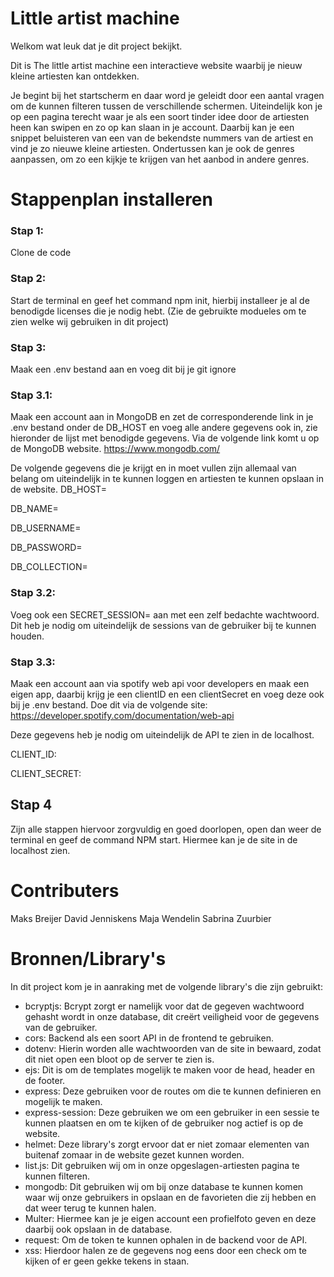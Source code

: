 # Little artist machine
Welkom wat leuk dat je dit project bekijkt.

Dit is The little artist machine een interactieve website waarbij je nieuw kleine artiesten kan ontdekken. 

Je begint bij het startscherm en daar word je geleidt door een aantal vragen om de kunnen filteren tussen de verschillende schermen. Uiteindelijk kon je op een pagina terecht waar je als een soort tinder idee door de artiesten heen kan swipen en zo op kan slaan in je account. Daarbij kan je een snippet beluisteren van een van de bekendste nummers van de artiest en vind je zo nieuwe kleine artiesten. Ondertussen kan je ook de genres aanpassen, om zo een kijkje te krijgen van het aanbod in andere genres. 

# Stappenplan installeren

### Stap 1: 
Clone de code 

### Stap 2: 
Start de terminal en geef het command npm init, hierbij installeer je al de benodigde licenses die je nodig hebt. (Zie de gebruikte modueles om te zien welke wij gebruiken in dit project)

### Stap 3: 
Maak een .env bestand aan en voeg dit bij je git ignore

### Stap 3.1: 
Maak een account aan in MongoDB en zet de corresponderende link in je .env bestand onder de DB_HOST en voeg alle andere gegevens ook in, zie hieronder de lijst met benodigde gegevens.
Via de volgende link komt u op de MongoDB website.
https://www.mongodb.com/  

De volgende gegevens die je krijgt en in moet vullen zijn allemaal van belang om uiteindelijk in te kunnen loggen en artiesten te kunnen opslaan in de website.
DB_HOST= 

DB_NAME=

DB_USERNAME=

DB_PASSWORD=

DB_COLLECTION=

### Stap 3.2: 
Voeg ook een SECRET_SESSION= aan met een zelf bedachte wachtwoord. Dit heb je nodig om uiteindelijk de sessions van de gebruiker bij te kunnen houden.

### Stap 3.3: 
Maak een account aan via spotify web api voor developers en maak een eigen app, daarbij krijg je een clientID en een clientSecret en voeg deze ook bij je .env bestand. 
Doe dit via de volgende site: https://developer.spotify.com/documentation/web-api 

Deze gegevens heb je nodig om uiteindelijk de API te zien in de localhost.

CLIENT_ID:

CLIENT_SECRET: 

## Stap 4 
Zijn alle stappen hiervoor zorgvuldig en goed doorlopen, open dan weer de terminal en geef de command NPM start. Hiermee kan je de site in de localhost zien.

# Contributers 
Maks Breijer
David Jenniskens
Maja Wendelin
Sabrina Zuurbier


# Bronnen/Library's
In dit project kom je in aanraking met de volgende library's die zijn gebruikt:
* bcryptjs: Bcrypt zorgt er namelijk voor dat de gegeven wachtwoord gehasht wordt in onze database, dit creërt veiligheid voor de gegevens van de gebruiker. 
* cors: Backend als een soort API in de frontend te gebruiken.
* dotenv: Hierin worden alle wachtwoorden van de site in bewaard, zodat dit niet open een bloot op de server te zien is.
* ejs: Dit is om de templates mogelijk te maken voor de head, header en de footer.
* express: Deze gebruiken voor de routes om die te kunnen definieren en mogelijk te maken. 
* express-session: Deze gebruiken we om een gebruiker in een sessie te kunnen plaatsen en om te kijken of de gebruiker nog actief is op de website.
* helmet: Deze library's zorgt ervoor dat er niet zomaar elementen van buitenaf zomaar in de website gezet kunnen worden. 
* list.js: Dit gebruiken wij om in onze opgeslagen-artiesten pagina te kunnen filteren.
* mongodb: Dit gebruiken wij om bij onze database te kunnen komen waar wij onze gebruikers in opslaan en de favorieten die zij hebben en dat weer terug te kunnen halen.
* Multer: Hiermee kan je je eigen account een profielfoto geven en deze daarbij ook opslaan in de database.
* request: Om de token te kunnen ophalen in de backend voor de API.
* xss: Hierdoor halen ze de gegevens nog eens door een check om te kijken of er geen gekke tekens in staan. 


